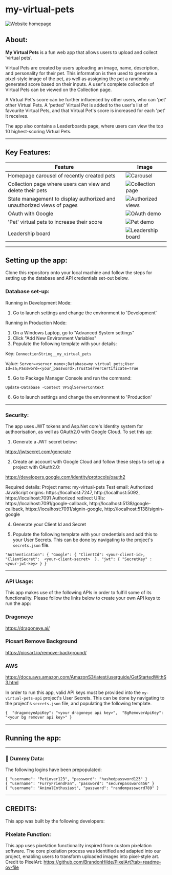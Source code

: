 # my-virtual-pets

![Website homepage](https://github.com/Sephdot/my-virtual-pets/blob/baf453fbd6738aab32a37bf7b9c68aeec9762642/my-virtual-pets/readme-images/homepage.gif)

## About:

<b>My Virtual Pets</b> is a fun web app that allows users to upload and collect 'virtual pets'.

Virtual Pets are created by users uploading an image, name, description, and personality for their pet. This information is then used to generate a pixel-style image of the pet, as well as assigning the pet a randomly-generated score based on their inputs. A user's complete collection of Virtual Pets can be viewed on the Collection page.

A Virtual Pet's score can be further influenced by other users, who can 'pet' other Virtual Pets. A 'petted' Virtual Pet is added to the user's list of favourite Virtual Pets, and that Virtual Pet's score is increased for each 'pet' it receives.

The app also contains a Leaderboards page, where users can view the top 10 highest-scoring Virtual Pets.

__________________________________

## Key Features: 

| Feature    | Image |
| -------- | ------- |
| Homepage carousel of recently created pets | ![Carousel](https://github.com/Sephdot/my-virtual-pets/blob/881910e0acd4136d36184b6ea698d3852479f5a0/my-virtual-pets/readme-images/carousel.gif) |
| Collection page where users can view and delete their pets | ![Collection page](https://github.com/Sephdot/my-virtual-pets/blob/881910e0acd4136d36184b6ea698d3852479f5a0/my-virtual-pets/readme-images/collection.gif) |
| State management to display authorized and unauthorized views of pages  | ![Authorized views](https://github.com/Sephdot/my-virtual-pets/blob/baf453fbd6738aab32a37bf7b9c68aeec9762642/my-virtual-pets/readme-images/auth%20page.png)    |
| OAuth with Google | ![OAuth demo](https://github.com/Sephdot/my-virtual-pets/blob/baf453fbd6738aab32a37bf7b9c68aeec9762642/my-virtual-pets/readme-images/OAuth.gif)   |
| 'Pet' virtual pets to increase their score    | ![Pet demo](https://github.com/Sephdot/my-virtual-pets/blob/baf453fbd6738aab32a37bf7b9c68aeec9762642/my-virtual-pets/readme-images/petting.gif)   |
| Leadership board | ![Leadership board](https://github.com/Sephdot/my-virtual-pets/blob/9b7f5efd6bcf020b579e2197c1363aaf3f6ec76e/my-virtual-pets/readme-images/leaderboard.gif) |

__________________________________

## Setting up the app: 

Clone this repository onto your local machine and follow the steps for setting up the database and API credentials set-out below. 

### Database set-up: 

Running in Development Mode: 

1. Go to launch settings and change the environment to 'Development'

Running in Production Mode: 
1. On a Windows Laptop, go to "Advanced System settings"
2. Click "Add New Environment Variables"
3. Populate the following template with your details:

Key: `ConnectionString__my_virtual_pets`

Value: `Server=<server_name>;Database=my_virtual_pets;User Id=sa;Password=<your_password>;TrustServerCertificate=True`

5. Go to Package Manager Console and run the command:

  `Update-Database -Context VPSqlServerContext`

6. Go to launch settings and change the environment to 'Production'

__________________________________

### Security: 

The app uses JWT tokens and Asp.Net core's Identity system for authoorisation, as well as OAuth2.0 with Google Cloud. To set this up: 

1. Generate a JWT secret below:

https://jwtsecret.com/generate

2. Create an account with Google Cloud and follow these steps to set up a project with OAuth2.0: 

https://developers.google.com/identity/protocols/oauth2

Required details: 
Project name: my-virtual-pets
Test email: <your-gmail>
Authorized JavaScript origins: https://localhost:7247, http://localhost:5092, https://localhost:7091
Authorized redirect URIs: https://localhost:7091/google-callback, http://localhost:5138/google-callback, https://localhost:7091/signin-google, http://localhost:5138/signin-google


4. Generate your Client Id and Secret 


5. Populate the following template with your credentials and add this to your User Secrets. This can be done by navigating to the project's ` secrets.json ` file. 

`"Authentication": {
  "Google": {
    "ClientId": <your-client-id>,
    "ClientSecret":  <your-client-secret>  },
  "jwt": {
    "SecretKey" :  <your-jwt-key>
  }
}
`

__________________________________

### API Usage:

This app makes use of the following APIs in order to fulfill some of its functionality. Please follow the links below to create your own API keys to run the app:

### Dragoneye
https://dragoneye.ai/

### Picsart Remove Background
https://picsart.io/remove-background/

### AWS 
https://docs.aws.amazon.com/AmazonS3/latest/userguide/GetStartedWithS3.html

In order to run this app, valid API keys must be provided into the ` my-virtual-pets-api ` project's User Secrets. This can be done by navigating to the project's ` secrets.json ` file, and populating the following template.

`` {  "dragoneyeApiKey": "<your dragoneye api key>", 
  "BgRemoverApiKey": "<your bg remover api key>" } ``

__________________________________

## Running the app: 

<!-----info on running the app here backend & frontend ------>

__________________________________

### 👥 Dummy Data: 

The following logins have been prepopulated:

` { "username": "PetLover123", "password": "hashedpassword123" } `
<br/>
` { "username": "FurryFriendFan", "password": "securepassword456" } `
<br/>
` { "username": "AnimalEnthusiast", "password": "randompassword789" } `
<br/>

__________________________________


## CREDITS: 

This app was built by the following developers: 

### Pixelate Function:

This app uses pixelation functionality inspired from custom pixelation software. The core pixelation process was identified and adapted into our project, enabling users to transform uploaded images into pixel-style art. Credit to PixelArt: https://github.com/BrandonHilde/PixelArt?tab=readme-ov-file

